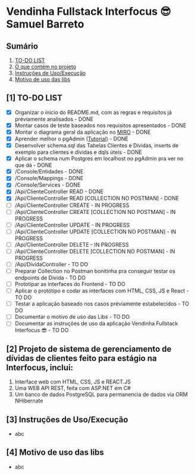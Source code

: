 # Vendinha Fullstack Interfocus 😎 Samuel Barreto

## Sumário

1. [TO-DO LIST](#1-to-do-list)
2. [O que contém no projeto](#2-projeto-de-sistema-de-gerenciamento-de-dívidas-de-clientes-feito-para-estágio-na-interfocus-inclui)
3. [Instruções de Uso/Execução](#3-instruções-de-usoexecução)
4. [Motivo de uso das libs](#4-motivo-de-uso-das-libs)

## [1] TO-DO LIST

* [X] Organizar o ínicio do README.md, com as regras e requisitos já préviamente analisados - DONE
* [X] Montar casos de teste baseados nos requisitos apresentados - DONE
* [X] Montar o diagrama geral da aplicação no [MIRO](https://miro.com/pt/mapeamento-processos/) - DONE
* [X] Aprender melhor o pgAdmin ([Tutorial](https://www.youtube.com/watch?v=WFT5MaZN6g4&ab_channel=DatabaseStar)) - DONE
* [X] Desenvolver schema.sql das Tabelas Clientes e Dívidas, inserts de exemplo para clientes e dívidas e dqls úteis - DONE
* [X] Aplicar o schema num Postgres em localhost no pgAdmin pra ver no que dá - DONE
* [X] /Console/Entidades - DONE
* [X] /Console/Mappings - DONE
* [X] /Console/Services - DONE
* [X] /Api/ClienteController READ - DONE
* [X] /Api/ClienteController READ [COLLECTION NO POSTMAN] - DONE
* [ ] /Api/ClienteController CREATE - IN PROGRESS
* [ ] /Api/ClienteController CREATE [COLLECTION NO POSTMAN] - IN PROGRESS
* [ ] /Api/ClienteController UPDATE - IN PROGRESS
* [ ] /Api/ClienteController UPDATE [COLLECTION NO POSTMAN] - IN PROGRESS
* [ ] /Api/ClienteController DELETE - IN PROGRESS
* [ ] /Api/ClienteController DELETE [COLLECTION NO POSTMAN] - IN PROGRESS
* [ ] /Api/DividaController - TO DO
* [ ] Preparar Collection no Postman bonitinha pra conseguir testar os endpoints de Dívida - TO DO
* [ ] Prototipar as interfaces do Frontend - TO DO
* [ ] Aplicar o protótipo e codar as interfaces com HTML, CSS, JS e React - TO DO
* [ ] Testar a aplicação baseado nos casos préviamente estabelecidos - TO DO
* [ ] Documentar o motivo de uso das Libs - TO DO
* [ ] Documentar as instruções de uso da aplicação Vendinha Fullstack Interfocus 😎 - TO DO

## [2] Projeto de sistema de gerenciamento de dívidas de clientes feito para estágio na Interfocus, inclui:

1. Interface web com HTML, CSS, JS e REACT.JS
2. Uma WEB API REST, feita com ASP.NET em C#
3. Um banco de dados PostgreSQL para permanencia de dados via ORM NHibernate

## [3] Instruções de Uso/Execução

* abc

## [4] Motivo de uso das libs

* abc
